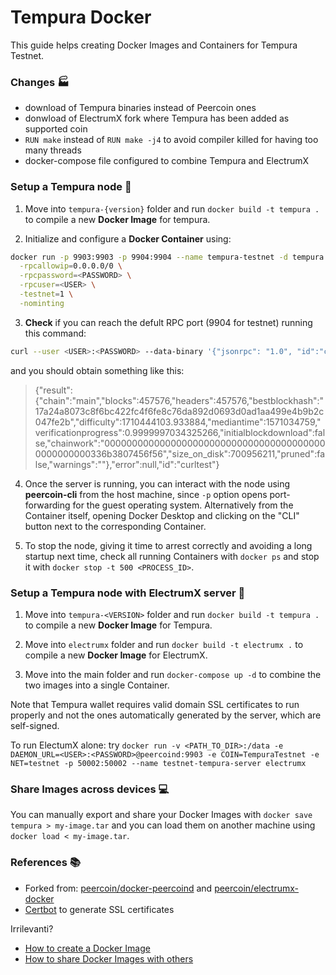 # Tempura Docker

This guide helps creating Docker Images and Containers for Tempura Testnet.

### Changes :factory:

* download of Tempura binaries instead of Peercoin ones
* donwload of ElectrumX fork where Tempura has been added as supported coin
* `RUN make` instead of `RUN make -j4` to avoid compiler killed for having too many threads
* docker-compose file configured to combine Tempura and ElectrumX

### Setup a Tempura node :whale:

1. Move into `tempura-{version}` folder and run `docker build -t tempura .` to compile a new **Docker Image** for tempura. 

2. Initialize and configure a **Docker Container** using:

```sh
docker run -p 9903:9903 -p 9904:9904 --name tempura-testnet -d tempura \
  -rpcallowip=0.0.0.0/0 \
  -rpcpassword=<PASSWORD> \
  -rpcuser=<USER> \
  -testnet=1 \
  -nominting
```

3. **Check** if you can reach the defult RPC port (9904 for testnet) running this command:

```sh
curl --user <USER>:<PASSWORD> --data-binary '{"jsonrpc": "1.0", "id":"curltest", "method": "getblockchaininfo", "params": [] }'  -H 'content-type: text/plain;' localhost:9904/
```

and you should obtain something like this:

> {"result":{"chain":"main","blocks":457576,"headers":457576,"bestblockhash":"17a24a8073c8f6bc422fc4f6fe8c76da892d0693d0ad1aa499e4b9b2c047fe2b","difficulty":1710444103.933884,"mediantime":1571034759,"verificationprogress":0.9999997034325266,"initialblockdownload":false,"chainwork":"00000000000000000000000000000000000000000000000000336b3807456f56","size_on_disk":700956211,"pruned":false,"warnings":""},"error":null,"id":"curltest"}

4. Once the server is running, you can interact with the node using **peercoin-cli** from the host machine, since `-p` option opens port-forwarding for the guest operating system. Alternatively from the Container itself, opening Docker Desktop and clicking on the "CLI" button next to the corresponding Container.

5. To stop the node, giving it time to arrest correctly and avoiding a long startup next time, check all running Containers with `docker ps` and stop it with `docker stop -t 500 <PROCESS_ID>`.

### Setup a Tempura node with ElectrumX server :whale:

1. Move into `tempura-<VERSION>` folder and run `docker build -t tempura .` to compile a new **Docker Image** for Tempura. 

2. Move into `electrumx` folder and run `docker build -t electrumx .` to compile a new **Docker Image** for ElectrumX. 

3. Move into the main folder and run `docker-compose up -d` to combine the two images into a single Container.

Note that Tempura wallet requires valid domain SSL certificates to run properly and not the ones automatically generated by the server, which are self-signed.

To run ElectumX alone: try `docker run -v <PATH_TO_DIR>:/data -e DAEMON_URL=<USER>:<PASSWORD>@peercoind:9903 -e COIN=TempuraTestnet -e NET=testnet -p 50002:50002 --name testnet-tempura-server electrumx`

### Share Images across devices :computer:

You can manually export and share your Docker Images with `docker save tempura > my-image.tar` and you can load them on another machine using `docker load < my-image.tar`.

### References :books:

* Forked from: [peercoin/docker-peercoind](https://github.com/peercoin/docker-peercoind.git) and [peercoin/electrumx-docker](https://github.com/peercoin/electrumx-docker) 
* [Certbot](https://certbot.eff.org/docs/using.html?utm_source=pocket_mylist) to generate SSL certificates

Irrilevanti?
* [How to create a Docker Image](https://www.linux.com/training-tutorials/how-create-docker-image/?utm_source=pocket_mylist)
* [How to share Docker Images with others](https://www.cloudsavvyit.com/12326/how-to-share-docker-images-with-others/?utm_source=pocket_mylist)

